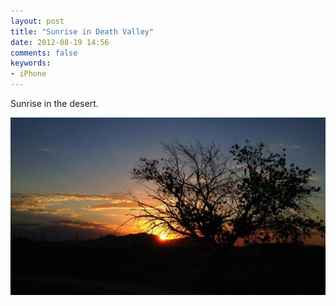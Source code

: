 ```yaml
---
layout: post
title: "Sunrise in Death Valley"
date: 2012-08-19 14:56
comments: false
keywords:
- iPhone
---
```

Sunrise in the desert.

![Sunrise in the desert](/assets/images/2012/2012-08-19/2012-08-10at06.19.46.jpg)

